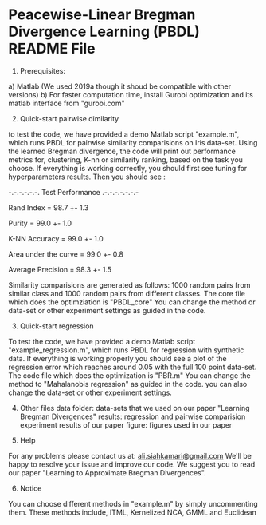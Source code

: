 Peacewise-Linear Bregman Divergence Learning (PBDL) README File
=================================================

1. Prerequisites:

a) Matlab (We used 2019a though it shoud be compatible with other versions)
b) For faster computation time, install Gurobi optimization and its matlab interface from "gurobi.com" 


2. Quick-start pairwise dimilarity

to test the code, we have provided a demo Matlab script "example.m", which runs PBDL
for pairwise similarity comparisions on Iris data-set. Using the learned Bregman divergence,
the code will print out performance metrics for, clustering, K-nn or similarity ranking, 
based on the task you choose. If everything is working correctly, you should first see tuning for
hyperparameters results. Then you should see :

 -.-.-.-.-.-.  Test Performance .-.-.-.-.-.-.- 

 Rand Index = 98.7 +- 1.3 


 Purity = 99.0 +- 1.0 


 K-NN Accuracy = 99.0 +- 1.0 


 Area under the curve = 99.0 +- 0.8 


 Average Precision = 98.3 +- 1.5 


Similarity comparisions are generated as follows: 1000 random pairs from similar class and 1000
random pairs from different classes. The core file which does the optimziation is "PBDL_core"
You can change the method or data-set or other experiment settings as guided in the code.

3. Quick-start regression

To test the code, we have provided a demo Matlab script "example_regression.m", which runs
PBDL for regression with synthetic data. If everything is working properly you should
see a plot of the regression error which reaches around 0.05 with the full 100 point data-set.
The code file which does the optimization is "PBR.m"
You can change the method to "Mahalanobis regression" as guided in the code. you can also change 
the data-set or other experiment settings. 



4. Other files
data folder: data-sets that we used on our paper "Learning Bregman Divergences"
results: regression and pairwise comparision experiment results of our paper
figure: figures used in our paper

5. Help

For any problems please contact us at: ali.siahkamari@gmail.com We'll be happy to 
resolve your issue and improve our code.
We suggest you to read our paper "Learning to Approximate Bregman Divergences".

6. Notice

You can choose different methods in "example.m" by simply uncommenting them.
These methods include, ITML, Kernelized NCA, GMML and Euclidean